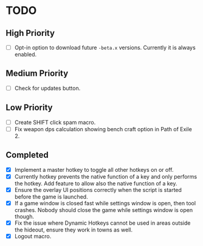 # TODO

## High Priority
- [ ] Opt-in option to download future `-beta.x` versions. Currently it is always enabled.

## Medium Priority

- [ ] Check for updates button.

## Low Priority
- [ ] Create SHIFT click spam macro.
- [ ] Fix weapon dps calculation showing bench craft option in Path of Exile 2.

## Completed
- [x] Implement a master hotkey to toggle all other hotkeys on or off.
- [x] Currently hotkey prevents the native function of a key and only performs the hotkey. Add feature to allow also the native function of a key.
- [x] Ensure the overlay UI positions correctly when the script is started before the game is launched.
- [x] If a game window is closed fast while settings window is open, then tool crashes. Nobody should close the game while settings window is open though.
- [x] Fix the issue where Dynamic Hotkeys cannot be used in areas outside the hideout, ensure they work in towns as well.
- [x] Logout macro.
